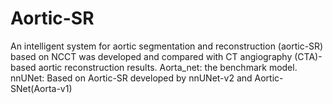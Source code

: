# Aortic-SR
An intelligent system for aortic segmentation and reconstruction (aortic-SR) based on NCCT was developed and compared with CT angiography (CTA)-based aortic reconstruction results.
Aorta_net: the benchmark model.
nnUNet: Based on Aortic-SR developed by nnUNet-v2 and Aortic-SNet(Aorta-v1)
